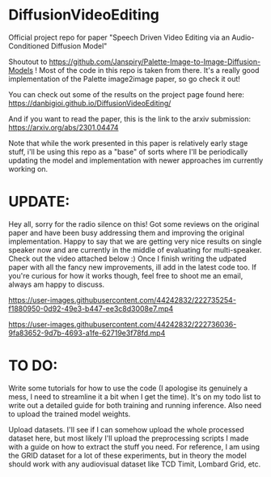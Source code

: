 # DiffusionVideoEditing
Official project repo for paper "Speech Driven Video Editing via an Audio-Conditioned Diffusion Model" 

Shoutout to https://github.com/Janspiry/Palette-Image-to-Image-Diffusion-Models ! Most of the code in this repo is taken from there. It's a really good implementation of the Palette image2image paper, so go check it out! 

You can check out some of the results on the project page found here: https://danbigioi.github.io/DiffusionVideoEditing/

And if you want to read the paper, this is the link to the arxiv submission: https://arxiv.org/abs/2301.04474 

Note that while the work presented in this paper is relatively early stage stuff, i'll be using this repo as a "base" of sorts where I'll be periodically updating the model and implementation with newer approaches im currently working on. 

# UPDATE: 

Hey all, sorry for the radio silence on this! Got some reviews on the original paper and have been busy addressing them and improving the original implementation. Happy to say that we are getting very nice results on single speaker now and are currently in the middle of evaluating for multi-speaker. Check out the video attached below :) Once I finish writing the udpated paper with all the fancy new improvements, ill add in the latest code too. If you're curious for how it works though, feel free to shoot me an email, always am happy to discuss.  

https://user-images.githubusercontent.com/44242832/222735254-f1880950-0d92-49e3-b447-ee3c8d3008e7.mp4

https://user-images.githubusercontent.com/44242832/222736036-9fa83652-9d7b-4693-a1fe-62719e3f78fd.mp4



# TO DO: 

Write some tutorials for how to use the code (I apologise its genuinely a mess, I need to streamline it a bit when I get the time). It's on my todo list to write out a detailed guide for both training and running inference. Also need to upload the trained model weights. 

Upload datasets. I'll see if I can somehow upload the whole processed dataset here, but most likely I'll upload the preprocessing scripts I made with a guide on          how to extract the stuff you need. For reference, I am using the GRID dataset for a lot of these experiments, but in theory the model should work with any                audiovisual dataset like TCD Timit, Lombard Grid, etc.  


